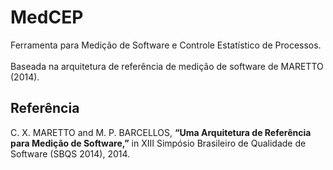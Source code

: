 # MedCEP
Ferramenta para Medição de Software e Controle Estatístico de Processos. 
<br/><br/>Baseada na arquitetura de referência de medição de software de MARETTO (2014).

## Referência
C. X. MARETTO and M. P. BARCELLOS, <b>“Uma Arquitetura de Referência para Medição de Software,”</b> in XIII Simpósio Brasileiro de Qualidade de Software (SBQS 2014), 2014.

